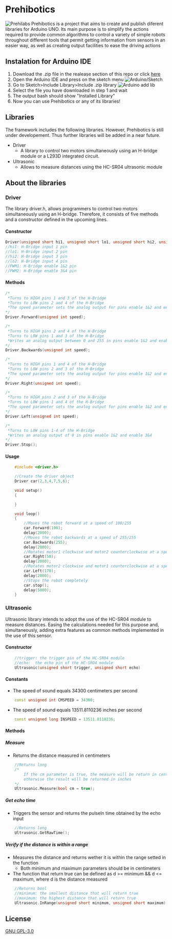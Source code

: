 # Prehibotics
![Prehilabs](https://imgur.com/3X5ubj2.jpg)
Prehibotics is a project that aims to create and publish diferent libraries for Arduino UNO. Its main purpose is to simplify the  actions required to provide common algorithms to control a variety of simple robots  throughout different tools that permit getting information from sensors in an easier way, as  well as creating output facilities to ease the driving actions

## Instalation for Arduino IDE
1. Download the .zip file in the realease section of this repo or click [here](https://github.com/DIRM2705/Prehibotics/releases)
2. Open the Arduino IDE and press on the sketch menu
![Arduino/Sketch](https://imgur.com/fdywJM1.png)
3. Go to Sketch>Include Library>Include .zip library
![Arduino add lib](https://imgur.com/4jNyYQ5.png)
4. Select the file you have downloaded in step 1 and wait
5. The output bash should show "Installed Library"
6. Now you can use Prehibotics or any of its libraries!


## Libraries
The framework includes the following libraries. However, Prehibotics is still under developement. Thus further libraries will be added in a near future.
* Driver
    * A library to control two motors simultaneously using an H-bridge module or a L293D integrated circuit.
* Ultrasonic
    * Allows to measure distances using the HC-SR04 ultrasonic module

## About the libraries
### Driver
The library driver.h, allows programmers to control two motors simultaneously using an H-bridge. Therefore, it consists of five methods and a constructor defined in the upcoming lines.
#### Constructor
```cpp
Driver(unsigned short hi1, unsigned short lo1, unsigned short hi2, unsigned short lo2, unsigned short PWM1, unsigned short PWM2);
//hi1: H-Bridge input 1 pin
//lo1: H-Bridge input 2 pin
//hi2: H-Bridge input 3 pin
//lo2: H-Bridge input 4 pin
//PWM1: H-Bridge enable 1&2 pin
//PWM2: H-Bridge enable 3&4 pin
```

#### Methods
```cpp
/*
 *Turns to HIGH pins 1 and 3 of the H-Bridge
 *Turns to LOW pins 2 and 4 of the H-Bridge
 *The speed parameter sets the analog output for pins enable 1&2 and enable 3&4
*/
Driver.Forward(unsigned int speed);

/*
 *Turns to HIGH pins 2 and 4 of the H-Bridge
 *Turns to LOW pins 1 and 3 of the H-Bridge
 *Writes an analog output between 0 and 255 in pins enable 1&2 and enable 3&4
*/
Driver.Backwards(unsigned int speed);

/*
 *Turns to HIGH pins 1 and 4 of the H-Bridge
 *Turns to LOW pins 2 and 3 of the H-Bridge
 *The speed parameter sets the analog output for pins enable 1&2 and enable 3&4
*/
Driver.Right(unsigned int speed);

/*
 *Turns to HIGH pins 2 and 3 of the H-Bridge
 *Turns to LOW pins 1 and 4 of the H-Bridge
 *The speed parameter sets the analog output for pins enable 1&2 and enable 3&4
*/
Driver.Left(unsigned int speed);

/*
 *Turns to LOW pins 1-4 of the H-Bridge
 *Writes an analog output of 0 in pins enable 1&2 and enable 3&4
*/
Driver.Stop();
```

#### Usage
```cpp
    #include <driver.h>

    //Create the driver object
    Driver car(2,3,4,7,5,6);

    void setup()
    {

    }

    void loop()
    {
        //Moves the robot forward at a speed of 100/255
        car.Forward(100);
        delay(2000);
        //Moves the robot backwards at a speed of 255/255
        car.Backwards(255);
        delay(2000);
        //Rotates motor1 clockwise and motor2 counterclockwise at a speed of 50/255
        car.Right(50);
        delay(2000);
        //Rotates motor2 clockwise and motor1 counterclockwise at a speed of 170/255
        car.Left(170);
        delay(2000);
        //Stops the robot completely
        car.stop();
        delay(5000);
    }
```

### Ultrasonic
Ultrasonic library intends to adopt the use of the HC-SR04 module to measure distances. Easing the calculations needed for this purpose and, simultaneously, adding extra features as common methods implemented in the use of this sensor.

#### Constructor
```cpp
    //trigger: the trigger pin of the HC-SR04 module
    //echo:  the echo pin of the HC-SRO4 module 
    Ultrasonic(unsigned short trigger, unsigned short echo)
```

#### Constants
* The speed of sound equals 34300 centimeters per second
```cpp
    const unsigned int CMSPEED = 34300;
```
* The speed of sound equals 13511.8110236 inches per second
```cpp
    const unsigned long INSPEED = 13511.8110236;
```

#### Methods

##### Measure
* Returns the distance measured in centimeters
```cpp
    //Returns long
    /*
        If the cm parameter is true, the measure will be return in centimeters
        otherwise the result will be returned in inches
    */
    Ultrasonic.Measure(bool cm = true);
```

##### Get echo time
* Triggers the sensor and returns the pulseIn time obtained by the echo input
```cpp
    //Returns long
    Ultrasonic.GetRawTime();
```

##### Verify if the distance is within a range
* Measures the distance and returns wether it is within the range setted in the function
    * Both minimum and maximum parameters should be in centimeters
* The function that return true can be defined as d >= minimum && d <= maximum, where d is the distance measured
```cpp
    //Returns bool
    //minimum: the smallest distance that will return true
    //maximum: the highest distance that will return true
    Ultrasonic.InRange(unsigned short minimum, unsigned short maximum);
```

## License
[GNU GPL-3.0](https://choosealicense.com/licenses/gpl-3.0/)
